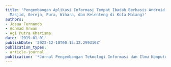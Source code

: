 ```yaml
---
title: 'Pengembangan Aplikasi Informasi Tempat Ibadah Berbasis Android (Studi Kasus:
  Masjid, Gereja, Pura, Wihara, dan Kelenteng di Kota Malang)'
authors:
- Josua Fernando
- Achmad Arwan
- Agi Putra Kharisma
date: '2019-01-01'
publishDate: '2023-12-10T00:15:32.299310Z'
publication_types:
- article-journal
publication: '*Jurnal Pengembangan Teknologi Informasi dan Ilmu Komputer*'
---
```


